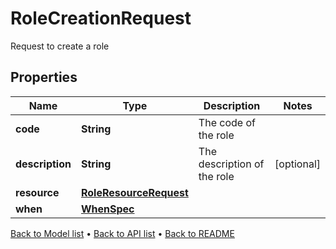 

# RoleCreationRequest

Request to create a role

## Properties

| Name | Type | Description | Notes |
|------------ | ------------- | ------------- | -------------|
|**code** | **String** | The code of the role |  |
|**description** | **String** | The description of the role |  [optional] |
|**resource** | [**RoleResourceRequest**](RoleResourceRequest.md) |  |  |
|**when** | [**WhenSpec**](WhenSpec.md) |  |  |



[Back to Model list](../README.md#documentation-for-models) &#8226; [Back to API list](../README.md#documentation-for-api-endpoints) &#8226; [Back to README](../README.md)


